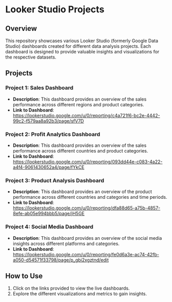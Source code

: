 # Looker Studio Projects

## Overview
This repository showcases various Looker Studio (formerly Google Data Studio) dashboards created for different data analysis projects. Each dashboard is designed to provide valuable insights and visualizations for the respective datasets.

## Projects

### Project 1: Sales Dashboard
- **Description**: This dashboard provides an overview of the sales performance across different regions and product categories.
- **Link to Dashboard**: https://lookerstudio.google.com/u/0/reporting/c4a721f6-bc2e-4442-99c2-f579aa8a92b3/page/sfV7D
  

### Project 2: Profit Analytics Dashboard
- **Description**: This dashboard provides an overview of the sales performance across different countries and product categories.
- **Link to Dashboard**: https://lookerstudio.google.com/u/0/reporting/093dd44e-c083-4a22-a4f4-9061430652a4/page/fYkCE


### Project 3: Product Analysis Dashboard
- **Description**: This dashboard provides an overview of the product performance across different countries and categories and time periods.
- **Link to Dashboard**: https://lookerstudio.google.com/u/0/reporting/dfa88d65-a75b-4857-8efe-ab05e994bbb5/page/jH5GE


### Project 4: Social Media Dashboard
- **Description**: This dashboard provides an overview of the social media insights across different platforms and categories.
- **Link to Dashboard**: https://lookerstudio.google.com/u/0/reporting/fe0d6a3e-ac74-42fb-a050-d54571f33798/page/p_gbi2xgztnd/edit


## How to Use
1. Click on the links provided to view the live dashboards.
2. Explore the different visualizations and metrics to gain insights.

